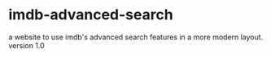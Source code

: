 # imdb-advanced-search
a website to use imdb's advanced search features in a more modern layout.
version 1.0